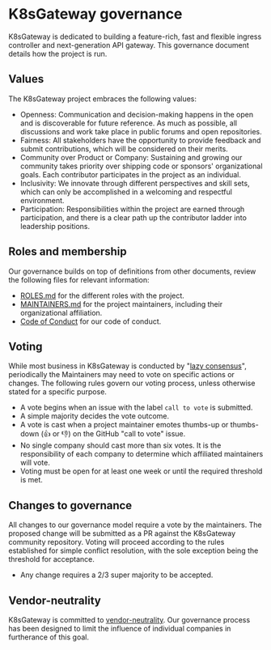 # K8sGateway governance

K8sGateway is dedicated to building a feature-rich, fast and flexible ingress controller and next-generation API gateway. This governance document details how the project is run.

## Values

The K8sGateway project embraces the following values:

- Openness: Communication and decision-making happens in the open and is discoverable for future
  reference. As much as possible, all discussions and work take place in public
  forums and open repositories.
- Fairness: All stakeholders have the opportunity to provide feedback and submit
  contributions, which will be considered on their merits.
- Community over Product or Company: Sustaining and growing our community takes
  priority over shipping code or sponsors' organizational goals.  Each
  contributor participates in the project as an individual.
- Inclusivity: We innovate through different perspectives and skill sets, which
  can only be accomplished in a welcoming and respectful environment.
- Participation: Responsibilities within the project are earned through
  participation, and there is a clear path up the contributor ladder into leadership
  positions.

## Roles and membership

Our governance builds on top of definitions from other documents, review the following files for relevant information:

- [ROLES.md](./ROLES.md) for the different roles with the project.
- [MAINTAINERS.md](./MAINTAINERS.md) for the project maintainers, including their organizational affiliation.
- [Code of Conduct](./CODE-OF-CONDUCT.md) for our code of conduct.

## Voting

While most business in K8sGateway is conducted by "[lazy consensus](https://community.apache.org/committers/lazyConsensus.html)",
periodically the Maintainers may need to vote on specific actions or changes. The following rules govern our voting process, unless otherwise stated for a specific purpose.

- A vote begins when an issue with the label `call to vote` is submitted.
- A simple majority decides the vote outcome.
- A vote is cast when a project maintainer emotes thumbs-up or thumbs-down (👍 or 👎) on the GitHub "call to vote" issue.
- No single company should cast more than six votes. It is the responsibility of each company to determine which affiliated maintainers will vote.
- Voting must be open for at least one week or until the required threshold is met.

## Changes to governance

<!---
TODO: Enumerate what, precisely, constitutes a change in governance. I think it's clear editing this file, in any significant way, would count. Adjusting at least certain things wrt to the maintainer lifecycle also would likely constitute a governance change because this would directly impact who is, and is not, able to vote as well as who may be eligible or not in the future.
-->
All changes to our governance model require a vote by the maintainers. The proposed change will be submitted as a PR against the K8sGateway community repository. Voting will proceed according to the rules established for simple conflict resolution, with the sole exception being the threshold for acceptance.

- Any change requires a 2/3 super majority to be accepted.

## Vendor-neutrality

K8sGateway is committed to [vendor-neutrality](https://contribute.cncf.io/maintainers/community/vendor-neutrality/). Our governance process has been designed to limit the influence of individual companies in furtherance of this goal.
